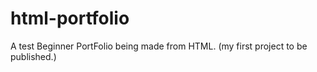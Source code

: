 # html-portfolio
A test Beginner PortFolio being made from HTML. (my first project to be published.)
